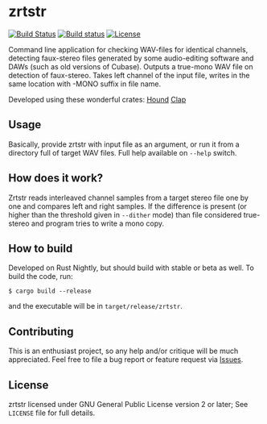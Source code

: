 # zrtstr

[![Build Status](https://travis-ci.org/indiscipline/zrtstr.svg?branch=master)](https://travis-ci.org/indiscipline/zrtstr)
[![Build status](https://ci.appveyor.com/api/projects/status/p8vtahwpin2rvil9?svg=true)](https://ci.appveyor.com/project/indiscipline/zrtstr)
[![License](https://img.shields.io/badge/license-GPLv2-blue.svg)](https://github.com/Indiscipline/zrtstr/blob/master/LICENSE)

Command line application for checking WAV-files for identical channels, detecting faux-stereo files generated by some audio-editing software and DAWs (such as old versions of Cubase). Outputs a true-mono WAV file on detection of faux-stereo. Takes left channel of the input file, writes in the same location with -MONO suffix in file name.

Developed using these wonderful crates:
[Hound](https://github.com/ruuda/hound) 
[Clap](https://github.com/kbknapp/clap-rs)

## Usage
Basically, provide zrtstr with input file as an argument, or run it from a directory full of target WAV files.
Full help available on `--help` switch.

## How does it work?
Zrtstr reads interleaved channel samples from a target stereo file one by one and compares left and right samples. If the difference is present (or higher than the threshold given in `--dither` mode) than file considered true-stereo and program tries to write a mono copy.

## How to build
Developed on Rust Nightly, but should build with stable or beta as well.
To build the code, run:

```
$ cargo build --release
```

and the executable will be in `target/release/zrtstr`.

## Contributing ##
This is an enthusiast project, so any help and/or critique will be much appreciated.
Feel free to file a bug report or feature request via [Issues](https://github.com/Indiscipline/zrtstr/issues).

## License ##
zrtstr licensed under GNU General Public License version 2 or later;
See `LICENSE` file for full details.
